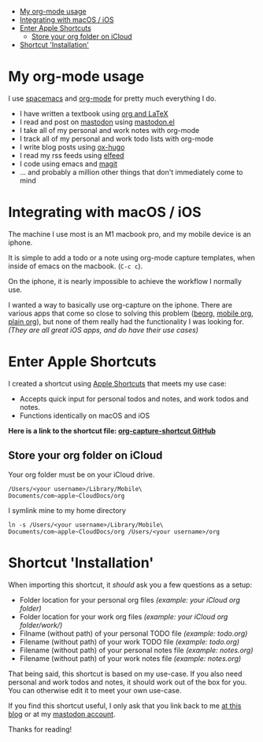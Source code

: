 - [My org-mode usage](#sec-1)
- [Integrating with macOS / iOS](#sec-2)
- [Enter Apple Shortcuts](#sec-3)
  - [Store your org folder on iCloud](#sec-3-1)
- [Shortcut 'Installation'](#sec-4)


# My org-mode usage<a id="sec-1"></a>

I use [spacemacs](https://www.spacemacs.org) and [org-mode](https://orgmode.org) for pretty much everything I do.

-   I have written a textbook using [org and LaTeX](https://orgmode.org/manual/LaTeX-Export.html)
-   I read and post on [mastodon](https://emacs.ch/@grim) using [mastodon.el](https://github.com/mooseyboots/mastodon.el)
-   I take all of my personal and work notes with org-mode
-   I track all of my personal and work todo lists with org-mode
-   I write blog posts using [ox-hugo](https://ox-hugo.scripter.co)
-   I read my rss feeds using [elfeed](https://github.com/skeeto/elfeed)
-   I code using emacs and [magit](https://github.com/magit/magit)
-   &#x2026; and probably a million other things that don't immediately come to mind

# Integrating with macOS / iOS<a id="sec-2"></a>

The machine I use most is an M1 macbook pro, and my mobile device is an iphone.

It is simple to add a todo or a note using org-mode capture templates, when inside of emacs on the macbook. (`C-c c`).

On the iphone, it is nearly impossible to achieve the workflow I normally use.

I wanted a way to basically use org-capture on the iphone. There are various apps that come so close to solving this problem ([beorg](https://beorg.app), [mobile org](https://mobileorg.github.io), [plain org](https://plainorg.com)), but none of them really had the functionality I was looking for. *(They are all great iOS apps, and do have their use cases)*

# Enter Apple Shortcuts<a id="sec-3"></a>

I created a shortcut using [Apple Shortcuts](https://support.apple.com/guide/shortcuts/welcome/ios) that meets my use case:

-   Accepts quick input for personal todos and notes, and work todos and notes.
-   Functions identically on macOS and iOS

**Here is a link to the shortcut file: [org-capture-shortcut GitHub](https://github.com/samhaingrim/org-capture-shortcut)**

## Store your org folder on iCloud<a id="sec-3-1"></a>

Your org folder must be on your iCloud drive.

`/Users/<your username>/Library/Mobile\ Documents/com~apple~CloudDocs/org`

I symlink mine to my home directory

`ln -s /Users/<your username>/Library/Mobile\ Documents/com~apple~CloudDocs/org /Users/<your username>/org`

# Shortcut 'Installation'<a id="sec-4"></a>

When importing this shortcut, it *should* ask you a few questions as a setup:
- Folder location for your personal org files *(example: your iCloud org folder)*
- Folder location for your work org files *(example: your iCloud org folder/work/)*
- Filname (without path) of your personal TODO file *(example: todo.org)*
- Filename (without path) of your work TODO file *(example: todo.org)*
- Filename (without path) of your personal notes file *(example: notes.org)*
- Filename (without path) of your work notes file *(example: notes.org)*


That being said, this shortcut is based on my use-case. If you also need personal and work todos and notes, it should work out of the box for you. You can otherwise edit it to meet your own use-case.

If you find this shortcut useful, I only ask that you link back to me [at this blog](https://blog.samhain.io) or at my [mastodon account](https://emacs.ch/@grim).

Thanks for reading!
